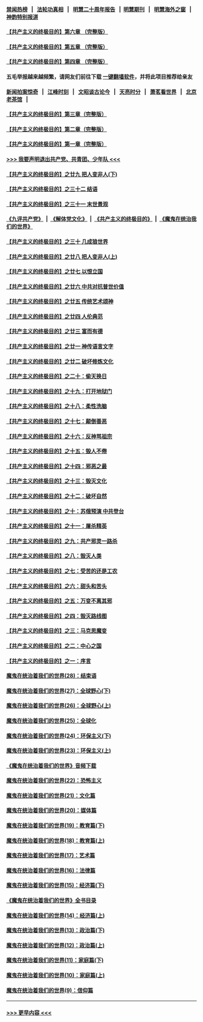 #### [禁闻热榜](热点新闻.md?=0)  &nbsp;&nbsp;|&nbsp;&nbsp; [法轮功真相](https://github.com/gfw-breaker/truth/blob/master/README.md?=0) &nbsp;&nbsp;|&nbsp;&nbsp; [明慧二十周年报告](https://github.com/gfw-breaker/mh-reports/blob/master/README.md?=0) &nbsp;&nbsp;|&nbsp;&nbsp;[明慧期刊](https://github.com/gfw-breaker/mh-qikan) &nbsp;&nbsp;|&nbsp;&nbsp; [明慧海外之窗](https://github.com/gfw-breaker/mh-news/blob/master/README.md?=0) &nbsp;&nbsp;|&nbsp;&nbsp; [神韵特别报道](https://github.com/gfw-breaker/mh-news/blob/master/shenyun.md?=0)
#### [【共产主义的终极目的】第六章 （完整版）](../pages/nsc422/n11428913.md?t=03121702) 
#### [【共产主义的终极目的】第五章 （完整版）](../pages/nsc422/n11428912.md?t=03121702) 
#### [【共产主义的终极目的】第四章 （完整版）](../pages/nsc422/n11428907.md?t=03121702) 
#### 五毛举报越来越频繁，请网友们前往下载 [一键翻墙软件](https://github.com/gfw-breaker/ssr-accounts)，并将此项目推荐给亲友
#### [新闻拍案惊奇](https://github.com/gfw-breaker/banned-news/blob/master/pages/link4.md) &nbsp;&nbsp;|&nbsp;&nbsp; [江峰时刻](https://github.com/gfw-breaker/banned-news/blob/master/pages/link4.md) &nbsp;&nbsp;|&nbsp;&nbsp; [文昭谈古论今](https://github.com/gfw-breaker/banned-news/blob/master/pages/link4.md) &nbsp;&nbsp;|&nbsp;&nbsp; [天亮时分](https://github.com/gfw-breaker/banned-news/blob/master/pages/link4.md) &nbsp;&nbsp;|&nbsp;&nbsp; [萧茗看世界](https://github.com/gfw-breaker/banned-news/blob/master/pages/link4.md) &nbsp;&nbsp;|&nbsp;&nbsp; [北京老茶馆](https://github.com/gfw-breaker/banned-news/blob/master/pages/link4.md) &nbsp;&nbsp;|&nbsp;&nbsp; 
#### [【共产主义的终极目的】第三章（完整版）](../pages/nsc422/n11428848.md?t=03121702) 
#### [【共产主义的终极目的】第二章（完整版）](../pages/nsc422/n11428831.md?t=03121702) 
#### [【共产主义的终极目的】第一章（完整版）](../pages/nsc422/n11417651.md?t=03121702) 
#### [>>> 我要声明退出共产党、共青团、少年队 <<<](https://github.com/begood0513/goodnews/blob/master/quit/letter.md) 
#### [【共产主义的终极目的】之廿九 把人变非人(下)](../pages/nsc422/n11344140.md?t=03121702) 
#### [【共产主义的终极目的】之三十二 结语](../pages/nsc422/n11360535.md?t=03121702) 
#### [【共产主义的终极目的】之三十一 末世景观](../pages/nsc422/n11351129.md?t=03121702) 
#### [《九评共产党》](https://github.com/begood0513/9ping.md/blob/master/README.md) &nbsp;|&nbsp; [《解体党文化》](../../../../jtdwh.md/blob/master/README.md)  &nbsp;|&nbsp; [《共产主义的终极目的》](../../../../gczydzjmd.md/blob/master/README.md) &nbsp;|&nbsp; [《魔鬼在统治我们的世界》](../../../../mgztzwmdsj.md/blob/master/README.md) 
#### [【共产主义的终极目的】之三十 几成狼世界](../pages/nsc422/n11348280.md?t=03121702) 
#### [【共产主义的终极目的】之廿八 把人变非人(上)](../pages/nsc422/n11340492.md?t=03121702) 
#### [【共产主义的终极目的】之廿七 以恨立国](../pages/nsc422/n11336944.md?t=03121702) 
#### [【共产主义的终极目的】之廿六 中共对抗普世价值](../pages/nsc422/n11324785.md?t=03121702) 
#### [【共产主义的终极目的】之廿五 传统艺术颂神](../pages/nsc422/n11296396.md?t=03121702) 
#### [【共产主义的终极目的】之廿四 人伦典范](../pages/nsc422/n11296397.md?t=03121702) 
#### [【共产主义的终极目的】之廿三 富而有德](../pages/nsc422/n11283598.md?t=03121702) 
#### [【共产主义的终极目的】之廿一 神传语言文字](../pages/nsc422/n11263265.md?t=03121702) 
#### [【共产主义的终极目的】之廿二 破坏修炼文化](../pages/nsc422/n11245728.md?t=03121702) 
#### [【共产主义的终极目的】之二十：偷天换日](../pages/nsc422/n11238846.md?t=03121702) 
#### [【共产主义的终极目的】之十九：打开地狱门](../pages/nsc422/n11206376.md?t=03121702) 
#### [【共产主义的终极目的】之十八：柔性洗脑](../pages/nsc422/n11199994.md?t=03121702) 
#### [【共产主义的终极目的】之十七：颠倒善恶](../pages/nsc422/n11179782.md?t=03121702) 
#### [【共产主义的终极目的】之十六：反神骂祖宗](../pages/nsc422/n11166798.md?t=03121702) 
#### [【共产主义的终极目的】之十五：毁人不倦](../pages/nsc422/n11166792.md?t=03121702) 
#### [【共产主义的终极目的】之十四：邪恶之最](../pages/nsc422/n11150249.md?t=03121702) 
#### [【共产主义的终极目的】之十三：毁灭文化](../pages/nsc422/n11135227.md?t=03121702) 
#### [【共产主义的终极目的】之十二：破坏自然](../pages/nsc422/n11135214.md?t=03121702) 
#### [【共产主义的终极目的】之十：苏俄预演 中共登台](../pages/nsc422/n11118424.md?t=03121702) 
#### [【共产主义的终极目的】之十一：屠杀精英](../pages/nsc422/n11118442.md?t=03121702) 
#### [【共产主义的终极目的】之九：共产邪灵一路杀](../pages/nsc422/n11114139.md?t=03121702) 
#### [【共产主义的终极目的】之八：毁灭人类](../pages/nsc422/n11108503.md?t=03121702) 
#### [【共产主义的终极目的】之七：受苦的还是工农](../pages/nsc422/n11101809.md?t=03121702) 
#### [【共产主义的终极目的】之六：甜头和苦头](../pages/nsc422/n11096971.md?t=03121702) 
#### [【共产主义的终极目的】之五：万变不离其邪](../pages/nsc422/n11091285.md?t=03121702) 
#### [【共产主义的终极目的】之四：毁灭路线图](../pages/nsc422/n11086284.md?t=03121702) 
#### [【共产主义的终极目的】之三：马克思魔变](../pages/nsc422/n11061941.md?t=03121702) 
#### [【共产主义的终极目的】之二：中心之国](../pages/nsc422/n11047728.md?t=03121702) 
#### [【共产主义的终极目的】之一：序言](../pages/nsc422/n11086077.md?t=03121702) 
#### [魔鬼在统治着我们的世界(28)：结束语](../pages/nsc422/n10936246.md?t=03121702) 
#### [魔鬼在统治着我们的世界(27)：全球野心(下)](../pages/nsc422/n10928319.md?t=03121702) 
#### [魔鬼在统治着我们的世界(26)：全球野心(上)](../pages/nsc422/n10900318.md?t=03121702) 
#### [魔鬼在统治着我们的世界(25)：全球化](../pages/nsc422/n10788205.md?t=03121702) 
#### [魔鬼在统治着我们的世界(24)：环保主义(下)](../pages/nsc422/n10695307.md?t=03121702) 
#### [魔鬼在统治着我们的世界(23)：环保主义(上)](../pages/nsc422/n10688613.md?t=03121702) 
#### [《魔鬼在统治着我们的世界》音频下载](../pages/nsc422/n10635553.md?t=03121702) 
#### [魔鬼在统治着我们的世界(22)：恐怖主义](../pages/nsc422/n10614727.md?t=03121702) 
#### [魔鬼在统治着我们的世界(21)：文化篇](../pages/nsc422/n10597706.md?t=03121702) 
#### [魔鬼在统治着我们的世界(20)：媒体篇](../pages/nsc422/n10586579.md?t=03121702) 
#### [魔鬼在统治着我们的世界(19)：教育篇(下)](../pages/nsc422/n10564808.md?t=03121702) 
#### [魔鬼在统治着我们的世界(18)：教育篇(上)](../pages/nsc422/n10526970.md?t=03121702) 
#### [魔鬼在统治着我们的世界(17)：艺术篇](../pages/nsc422/n10499093.md?t=03121702) 
#### [魔鬼在统治着我们的世界(16)：法律篇](../pages/nsc422/n10485969.md?t=03121702) 
#### [魔鬼在统治着我们的世界(15)：经济篇(下)](../pages/nsc422/n10469975.md?t=03121702) 
#### [《魔鬼在统治着我们的世界》全书目录](../pages/nsc422/n10464261.md?t=03121702) 
#### [魔鬼在统治着我们的世界(14)：经济篇(上)](../pages/nsc422/n10457370.md?t=03121702) 
#### [魔鬼在统治着我们的世界(13)：政治篇(下)](../pages/nsc422/n10448270.md?t=03121702) 
#### [魔鬼在统治着我们的世界(12)：政治篇(上)](../pages/nsc422/n10444576.md?t=03121702) 
#### [魔鬼在统治着我们的世界(11)：家庭篇(下)](../pages/nsc422/n10440961.md?t=03121702) 
#### [魔鬼在统治着我们的世界(10)：家庭篇(上)](../pages/nsc422/n10435448.md?t=03121702) 
#### [魔鬼在统治着我们的世界(9)：信仰篇](../pages/nsc422/n10432159.md?t=03121702) 

----
#### [ >>> 更早内容 <<< ](../indexes/nsc422-earlier.md)
